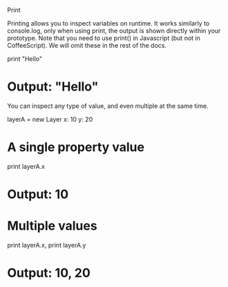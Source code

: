 Print

Printing allows you to inspect variables on runtime. It works similarly to console.log, only when using print, the output is shown directly within your prototype. Note that you need to use print() in Javascript (but not in CoffeeScript). We will omit these in the rest of the docs.

print "Hello"
# Output: "Hello" 

You can inspect any type of value, and even multiple at the same time.

layerA = new Layer
    x: 10
    y: 20
 
# A single property value 
print layerA.x
# Output: 10 
 
# Multiple values 
print layerA.x, print layerA.y
# Output: 10, 20 

